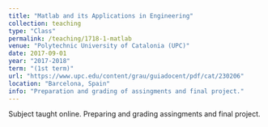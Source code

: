 ```yaml
---
title: "Matlab and its Applications in Engineering"
collection: teaching
type: "Class"
permalink: /teaching/1718-1-matlab
venue: "Polytechnic University of Catalonia (UPC)"
date: 2017-09-01
year: "2017-2018"
term: "(1st term)"
url: "https://www.upc.edu/content/grau/guiadocent/pdf/cat/230206"
location: "Barcelona, Spain"
info: "Preparation and grading of assingments and final project."
---
```


Subject taught online. Preparing and grading assingments and final project.
